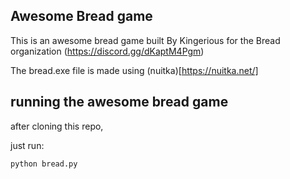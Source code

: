 ## Awesome Bread game

This is an awesome bread game built By Kingerious for the Bread organization (https://discord.gg/dKaptM4Pgm)

The bread.exe file is made using (nuitka)[https://nuitka.net/]

## running the awesome bread game

after cloning this repo,

just run:

```bash
python bread.py
```
